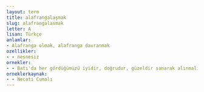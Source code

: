 ```yaml
---
layout: term
title: alafrangalaşmak
slug: alafrangalasmak
letter: A
lisan: Türkçe
anlamlar:
- Alafranga olmak, alafranga davranmak
ozellikler:
- - nesnesiz
ornekler:
- - Batı'da her gördüğümüzü iyidir, doğrudur, güzeldir sanarak alınmalıdır, aktarılmalıdır dedikçe de alafrangalaştık.
orneklerkaynak:
- - Necati Cumalı
---
```


